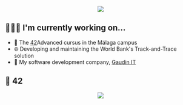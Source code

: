<p align='center'>
  <img src='https://media4.giphy.com/media/nCiPk4p9g6lnCa9Awk/giphy.gif?cid=6c09b952p79jftlpblhh91973b2mxboagfxzaq9z443greqv&ep=v1_internal_gif_by_id&rid=giphy.gif&ct=s' />
</p>

## 👨🏻‍💻 I'm currently working on...
* 🚀 The [42](https://www.42.fr/)Advanced cursus in the Málaga campus
* 🌐 Developing and maintaining the World Bank's Track-and-Trace solution
* 💼 My software development company, [Gaudin IT](https://gaudin.it)

## 🚀 42
<p align="center">
  <img src="https://media.licdn.com/dms/image/v2/D4D22AQEdhzd9dk6oTg/feedshare-shrink_2048_1536/feedshare-shrink_2048_1536/0/1721638654339?e=1726704000&v=beta&t=_Rq8REJzlDBTCL4N9Fn-2l3_PwolzOb_kPim2_CI29g" />
</p>
